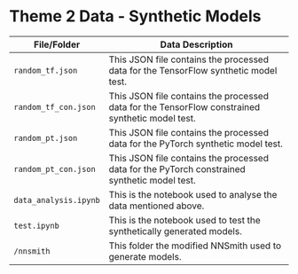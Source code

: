 # Theme 2 Data - Synthetic Models
|File/Folder|Data Description|
|----|-----------------|
|`random_tf.json`| This JSON file contains the processed data for the TensorFlow synthetic model test.|
|`random_tf_con.json`| This JSON file contains the processed data for the TensorFlow constrained synthetic model test.|
|`random_pt.json`| This JSON file contains the processed data for the PyTorch synthetic model test.|
|`random_pt_con.json`| This JSON file contains the processed data for the PyTorch constrained synthetic model test.|
|`data_analysis.ipynb`| This is the notebook used to analyse the data mentioned above.|
|`test.ipynb`| This is the notebook used to test the synthetically generated models.|
|`/nnsmith`| This folder the modified NNSmith used to generate models.|
